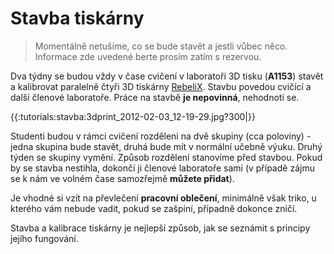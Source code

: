 Stavba tiskárny
===============

> Momentálně netušíme, co se bude stavět a jestli vůbec něco. 
> Informace zde uvedené berte prosím zatím s rezervou.

Dva týdny se budou vždy v čase cvičení v laboratoři 3D tisku (**A1153**) stavět
a kalibrovat paralelně čtyři 3D tiskárny [RebeliX](http://reprap4u.cz/rebelix/).
Stavbu povedou cvičící a další členové laboratoře. 
Práce na stavbě **je nepovinná**, nehodnotí se.

{{:tutorials:stavba:3dprint_2012-02-03_12-19-29.jpg?300|}}

Studenti budou v rámci cvičení rozděleni na dvě skupiny (cca poloviny) - 
jedna skupina bude stavět, druhá bude mít v normální učebně výuku. 
Druhý týden se skupiny vymění. Způsob rozdělení stanovíme před stavbou. 
Pokud by se stavba nestihla, dokončí ji členové laboratoře sami (v případě 
zájmu se k nám ve volném čase samozřejmě **můžete přidat**).

Je vhodné si vzít na převlečení **pracovní oblečení**, minimálně však triko, 
u kterého vám nebude vadit, pokud se zašpiní, případně dokonce zničí.

Stavba a kalibrace tiskárny je nejlepší způsob, jak se seznámit s 
principy jejího fungování.
